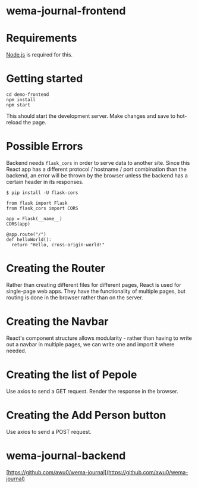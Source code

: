 # wema-journal-frontend

# Requirements

[Node.js](https://nodejs.org/en/download) is required for this.

# Getting started

`cd demo-frontend`  
`npm install`  
`npm start`  

This should start the development server. Make changes and save to hot-reload the page.

# Possible Errors

Backend needs `flask_cors` in order to serve data to another site.
Since this React app has a different protocol / hostname / port combination than the backend,
an error will be thrown by the browser unless the backend has a certain header in its responses.

`$ pip install -U flask-cors`

```
from flask import Flask
from flask_cors import CORS

app = Flask(__name__)
CORS(app)

@app.route("/")
def helloWorld():
  return "Hello, cross-origin-world!"
```

# Creating the Router

Rather than creating different files for different pages, React is used for single-page
web apps. They have the functionality of multiple pages, but routing is done in the browser
rather than on the server.

# Creating the Navbar

React's component structure allows modularity - rather than having to write out a navbar in
multiple pages, we can write one and import it where needed.

# Creating the list of Pepole

Use axios to send a GET request. Render the response in the browser.

# Creating the Add Person button

Use axios to send a POST request.

# wema-journal-backend
[https://github.com/awu0/wema-journal](https://github.com/awu0/wema-journal)
